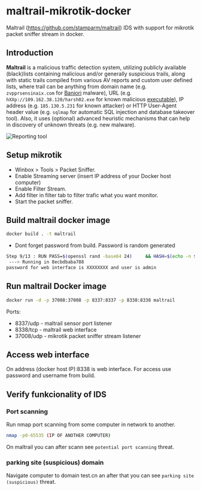# maltrail-mikrotik-docker
Maltrail (https://github.com/stamparm/maltrail) IDS with support for mikrotik packet sniffer stream in docker.

## Introduction

**Maltrail** is a malicious traffic detection system, utilizing publicly available (black)lists containing malicious and/or generally suspicious trails, along with static trails compiled from various AV reports and custom user defined lists, where trail can be anything from domain name (e.g. `zvpprsensinaix.com` for [Banjori](http://www.johannesbader.ch/2015/02/the-dga-of-banjori/) malware), URL (e.g. `hXXp://109.162.38.120/harsh02.exe` for known malicious [executable](https://www.virustotal.com/en/file/61f56f71b0b04b36d3ef0c14bbbc0df431290d93592d5dd6e3fffcc583ec1e12/analysis/)), IP address (e.g. `185.130.5.231` for known attacker) or HTTP User-Agent header value (e.g. `sqlmap` for automatic SQL injection and database takeover tool). Also, it uses (optional) advanced heuristic mechanisms that can help in discovery of unknown threats (e.g. new malware).

![Reporting tool](https://i.imgur.com/Sd9eqoa.png)

## Setup mikrotik
* Winbox > Tools > Packet Sniffer.
* Enable Streaming server (insert IP address of your Docker host computer)
* Enable Filter Stream.
* Add filter in filter tab to filter trafic what you want monitor.
* Start the packet sniffer.

## Build maltrail docker image

```sh
docker build . -t maltrail
```

* Dont forget password from build. Password is random generated

```sh
Step 9/13 : RUN PASS=$(openssl rand -base64 24)     && HASH=$(echo -n $PASS | sha256sum | cut -d " " -f 1)     && sed -i "s/9ab3cd9d67bf49d01f6a2e33d0bd9bc804ddbe6ce1ff5d219c42624851db5dbc/$HASH/g" /opt/maltrail/maltrail.conf     && echo "password for web interface is $PASS and user is admin"
 ---> Running in 8ecbdbaba788
password for web interface is XXXXXXXX and user is admin
```

## Run maltrail Docker image

```sh
docker run -d -p 37008:37008 -p 8337:8337 -p 8338:8338 maltrail
```

Ports:
* 8337/udp - maltrail sensor port listener
* 8338/tcp - maltrail web interface
* 37008/udp - mikrotik packet sniffer stream listener


## Access web interface

On address (docker host IP):8338 is web interface. For access use password and username from build.

## Verify funkcionality of IDS

### Port scanning

Run nmap port scanning from some computer in network to another.

```sh
nmap -p0-65535 (IP OF ANOTHER COMPUTER)
```

On maltrail you can after scann see `potential port scanning` threat.

### parking site (suspicious) domain

Navigate computer to domain test.cn an after that you can see `parking site (suspicious)` threat.

